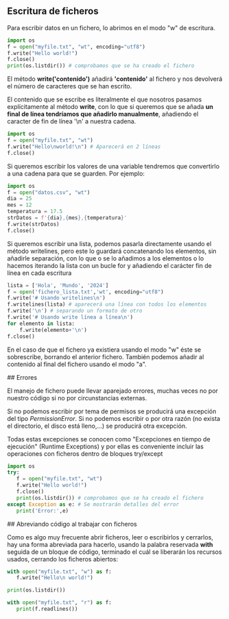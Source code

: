 ## Escritura de ficheros

Para escribir datos en un fichero, lo abrimos en el modo "w" de escritura.

```python
import os
f = open("myfile.txt", "wt", encoding="utf8")
f.write("Hello world!")
f.close()
print(os.listdir()) # comprobamos que se ha creado el fichero
```

El método __write('contenido')__  añadirá __'contenido'__ al fichero y nos devolverá el número de caracteres que se han escrito.

El contenido que se escribe es literalmente el que nosotros pasamos explícitamente al método **write**, con lo que si queremos que se añada **un final de línea tendríamos que añadirlo manualmente**, añadiendo el caracter de fin de línea '\n' a nuestra cadena.

```python
import os
f = open("myfile.txt", "wt")
f.write("Hello\nworld!\n") # Aparecerá en 2 líneas
f.close()
```

Si queremos escribir los valores de una variable tendremos que convertirlo a una cadena para que se guarden. Por ejemplo:

```python
import os
f = open("datos.csv", "wt")
dia = 25
mes = 12
temperatura = 17.5
strDatos = f'{dia},{mes},{temperatura}'
f.write(strDatos)
f.close()
```

Si queremos escribir una lista, podemos pasarla directamente usando el método writelines, pero este lo guardará concatenando los elementos, sin añadirle separación, con lo que o se lo añadimos a los elementos o lo hacemos iterando la lista con un bucle for y añadiendo el carácter fin de línea en cada escritura

```python
lista = ['Hola', 'Mundo', '2024']
f = open('fichero_lista.txt','wt', encoding="utf8")
f.write('# Usando writelines\n')
f.writelines(lista) # aparecerá una línea con todos los elementos
f.write('\n') # separando un formato de otro
f.write('# Usando write línea a línea\n')
for elemento in lista:
    f.write(elemento+'\n')
f.close()
```

En el caso de que el fichero ya existiera usando el modo "w" éste se sobrescribe, borrando el anterior fichero. También podemos añadir al contenido al final del fichero usando el modo "a".

## Errores

El manejo de fichero puede llevar aparejado errores, muchas veces no por nuestro código si no por circunstancias externas.

Si no podemos escribir por tema de permisos se producirá una excepción del tipo *PermissionError*. Si no podemos escribir o por otra razón (no exista el directorio, el disco está lleno,...) se producirá otra excepción. 

Todas estas excepciones se conocen como "Excepciones en tiempo de ejecución" (Runtime Exceptions) y por ellas es conveniente incluir las operaciones con ficheros dentro de bloques try/except 

```python
import os
try:
   f = open("myfile.txt", "wt")
   f.write("Hello world!")
   f.close()
   print(os.listdir()) # comprobamos que se ha creado el fichero
except Exception as e: # Se mostrarán detalles del error
   print('Error:',e)
```

## Abreviando código al trabajar con ficheros

Como es algo muy frecuente abrir ficheros, leer o escribirlos y cerrarlos, hay una forma abreviada para hacerlo, usando la palabra reservada **with** seguida de un bloque de código, terminado el cuál se liberarán los recursos usados, cerrando los ficheros abiertos:

```python
with open("myfile.txt", "w") as f:
   f.write("Hello\n world!")

print(os.listdir())

with open("myfile.txt", "r") as f:
   print(f.readlines())
```

